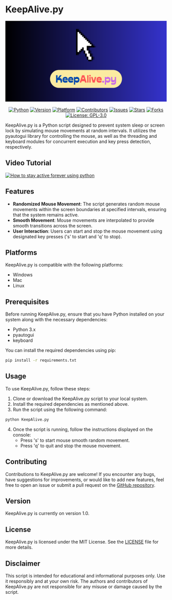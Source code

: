 # KeepAlive.py

[![How to stay active forever using python](preview.png)](https://www.youtube.com/watch?v=R3odvM3YVMI)

<div style="text-align: center;">

[![Python](https://img.shields.io/badge/Python-3.x-blue.svg)](https://www.python.org/downloads/)
[![Version](https://img.shields.io/badge/Version-1.0-brightgreen.svg)](#version)
[![Platform](https://img.shields.io/badge/Platform-Windows%20%7C%20Mac%20%7C%20Linux-lightgrey.svg)](#platforms)
[![Contributors](https://img.shields.io/github/contributors/oceanofanythingofficial/KeepAlive.svg)](#contributing)
[![Issues](https://img.shields.io/github/issues/oceanofanythingofficial/KeepAlive.svg)](https://github.com/oceanofanythingofficial/KeepAlive/issues)
[![Stars](https://img.shields.io/github/stars/oceanofanythingofficial/KeepAlive.svg)](https://github.com/oceanofanythingofficial/KeepAlive/stargazers)
[![Forks](https://img.shields.io/github/forks/oceanofanythingofficial/KeepAlive.svg)](https://github.com/oceanofanythingofficial/KeepAlive/network/members)
[![License: GPL-3.0](https://img.shields.io/badge/License-GPL--3.0-blue.svg)](https://www.gnu.org/licenses/gpl-3.0)

</div>


KeepAlive.py is a Python script designed to prevent system sleep or screen lock by simulating mouse movements at random intervals. It utilizes the pyautogui library for controlling the mouse, as well as the threading and keyboard modules for concurrent execution and key press detection, respectively.
## Video Tutorial

[![How to stay active forever using python](https://img.youtube.com/vi/R3odvM3YVMI/maxresdefault.jpg)](https://www.youtube.com/watch?v=R3odvM3YVMI)

## Features

- **Randomized Mouse Movement**: The script generates random mouse movements within the screen boundaries at specified intervals, ensuring that the system remains active.
- **Smooth Movement**: Mouse movements are interpolated to provide smooth transitions across the screen.
- **User Interaction**: Users can start and stop the mouse movement using designated key presses ('s' to start and 'q' to stop).

## Platforms

KeepAlive.py is compatible with the following platforms:

- Windows
- Mac
- Linux

## Prerequisites

Before running KeepAlive.py, ensure that you have Python installed on your system along with the necessary dependencies:

- Python 3.x
- pyautogui
- keyboard

You can install the required dependencies using pip:

```bash
pip install -r requirements.txt
```

## Usage

To use KeepAlive.py, follow these steps:

1. Clone or download the KeepAlive.py script to your local system.
2. Install the required dependencies as mentioned above.
3. Run the script using the following command:

```bash
python KeepAlive.py
```

4. Once the script is running, follow the instructions displayed on the console:
   - Press 's' to start mouse smooth random movement.
   - Press 'q' to quit and stop the mouse movement.

## Contributing

Contributions to KeepAlive.py are welcome! If you encounter any bugs, have suggestions for improvements, or would like to add new features, feel free to open an issue or submit a pull request on the [GitHub repository](https://github.com/oceanofanythingofficial/KeepAlive.py).

## Version

KeepAlive.py is currently on version 1.0.

## License

KeepAlive.py is licensed under the MIT License. See the [LICENSE](LICENSE) file for more details.

## Disclaimer

This script is intended for educational and informational purposes only. Use it responsibly and at your own risk. The authors and contributors of KeepAlive.py are not responsible for any misuse or damage caused by the script.
